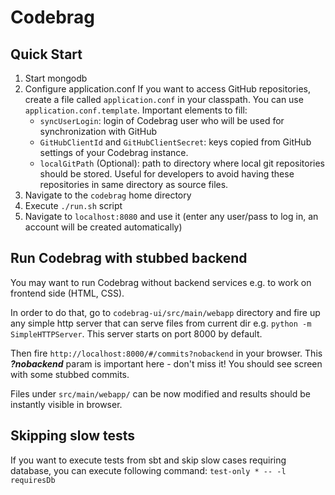 # Codebrag

Quick Start
---
1. Start mongodb
2. Configure application.conf
If you want to access GitHub repositories, create a file called `application.conf` in your classpath. You can use `application.conf.template`.
Important elements to fill:
    * `syncUserLogin`: login of Codebrag user who will be used for synchronization with GitHub
    * `GitHubClientId` and `GitHubClientSecret`: keys copied from GitHub settings of your Codebrag instance.
    * `localGitPath` (Optional): path to directory where local git repositories should be stored. Useful for developers to avoid having these repositories in same directory as source files.
3. Navigate to the `codebrag` home directory
4. Execute `./run.sh` script
5. Navigate to `localhost:8080` and use it (enter any user/pass to log in, an account will be created automatically)

Run Codebrag with stubbed backend
---

You may want to run Codebrag without backend services e.g. to work on frontend side (HTML, CSS).

In order to do that, go to `codebrag-ui/src/main/webapp` directory and fire up any simple http server that can serve files from current dir e.g. `python -m SimpleHTTPServer`.
This server starts on port 8000 by default.

Then fire `http://localhost:8000/#/commits?nobackend` in your browser. This ***?nobackend*** param is important here - don't miss it! You should see screen with some stubbed commits.

Files under `src/main/webapp/` can be now modified and results should be instantly visible in browser.

Skipping slow tests
---
If you want to execute tests from sbt and skip slow cases requiring database, you can execute following command:
`test-only * -- -l requiresDb`
